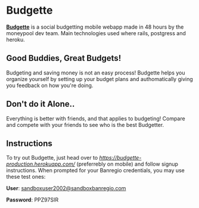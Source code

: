 # Budgette

[**__Budgette__**](https://budgette-production.herokuapp.com/) is a social budgetting mobile webapp made in 48 hours by the moneypool dev team. Main technologies used where rails, postgress and heroku.

## Good Buddies, Great Budgets!

Budgeting and saving money is not an easy process! Budgette helps you organize yourself by
setting up your budget plans and authomatically giving you feedback on how you're doing.

## Don't do it Alone..

Everything is better with friends, and that applies to budgeting! Compare and compete
with your friends to see who is the best Budgetter.

## Instructions

To try out Budgette, just head over to *https://budgette-production.herokuapp.com/* (preferrebly on mobile)
and follow signup instructions. When prompted for your Banregio credentials, you may use these test ones:

**User**: sandboxuser2002@sandboxbanregio.com

**Password**: PPZ97SIR
